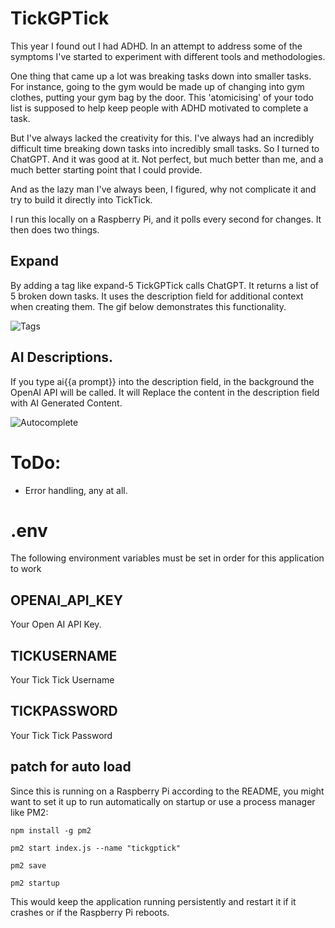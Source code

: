# TickGPTick

This year I found out I had ADHD. In an attempt to address some of the symptoms I've started to experiment with different tools and methodologies. 

One thing that came up a lot was breaking tasks down into smaller tasks. For instance, going to the gym would be made up of changing into gym clothes, putting your gym bag by the door. This 'atomicising' of your todo list is supposed to help keep people with ADHD motivated to complete a task. 

But I've always lacked the creativity for this. I've always had an incredibly difficult time breaking down tasks into incredibly small tasks. So I turned to ChatGPT. And it was good at it. Not perfect, but much better than me, and a much better starting point that I could provide. 

And as the lazy man I've always been, I figured, why not complicate it and try to build it directly into TickTick. 

I run this locally on a Raspberry Pi, and it polls every second for changes. It then does two things. 

## Expand

By adding a tag like expand-5 TickGPTick calls ChatGPT. It returns a list of 5 broken down tasks. It uses the description field for additional context when creating them. The gif below demonstrates this functionality. 

![Tags](./docs/images/Tags.gif)

## AI Descriptions.

If you type ai{{a prompt}} into the description field, in the background the OpenAI API will be called. It will Replace the content in the description field with AI Generated Content. 

![Autocomplete](./docs/images/Autocomplete.gif)

# ToDo: 

* Error handling, any at all. 


# .env

The following environment variables must be set in order for this application to work 

## OPENAI_API_KEY
Your Open AI API Key. 

## TICKUSERNAME
Your Tick Tick Username 

## TICKPASSWORD
Your Tick Tick Password


## patch for auto load
Since this is running on a Raspberry Pi according to the README, you might want to set it up to run automatically on startup or use a process manager like PM2:

`npm install -g pm2`

`pm2 start index.js --name "tickgptick"`

`pm2 save`


`pm2 startup`

This would keep the application running persistently and restart it if it crashes or if the Raspberry Pi reboots.